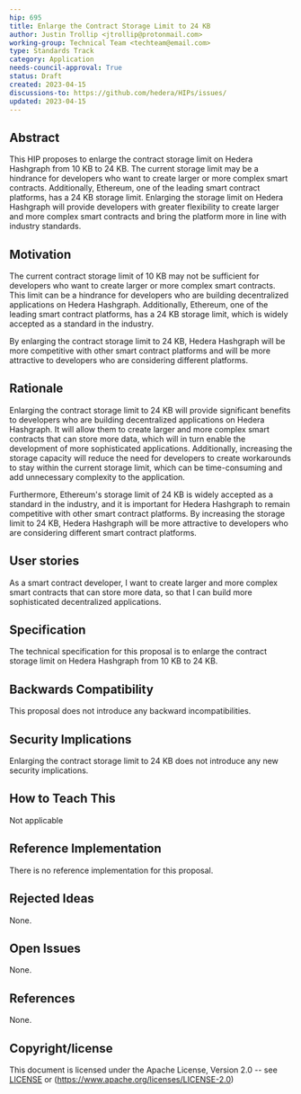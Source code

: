 ```yaml
---
hip: 695
title: Enlarge the Contract Storage Limit to 24 KB
author: Justin Trollip <jtrollip@protonmail.com>
working-group: Technical Team <techteam@email.com>
type: Standards Track
category: Application
needs-council-approval: True
status: Draft
created: 2023-04-15
discussions-to: https://github.com/hedera/HIPs/issues/
updated: 2023-04-15
---
```


## Abstract

This HIP proposes to enlarge the contract storage limit on Hedera Hashgraph from 10 KB to 24 KB. The current storage limit may be a hindrance for developers who want to create larger or more complex smart contracts. Additionally, Ethereum, one of the leading smart contract platforms, has a 24 KB storage limit. Enlarging the storage limit on Hedera Hashgraph will provide developers with greater flexibility to create larger and more complex smart contracts and bring the platform more in line with industry standards.

## Motivation

The current contract storage limit of 10 KB may not be sufficient for developers who want to create larger or more complex smart contracts. This limit can be a hindrance for developers who are building decentralized applications on Hedera Hashgraph. Additionally, Ethereum, one of the leading smart contract platforms, has a 24 KB storage limit, which is widely accepted as a standard in the industry.

By enlarging the contract storage limit to 24 KB, Hedera Hashgraph will be more competitive with other smart contract platforms and will be more attractive to developers who are considering different platforms.

## Rationale

Enlarging the contract storage limit to 24 KB will provide significant benefits to developers who are building decentralized applications on Hedera Hashgraph. It will allow them to create larger and more complex smart contracts that can store more data, which will in turn enable the development of more sophisticated applications. Additionally, increasing the storage capacity will reduce the need for developers to create workarounds to stay within the current storage limit, which can be time-consuming and add unnecessary complexity to the application.

Furthermore, Ethereum's storage limit of 24 KB is widely accepted as a standard in the industry, and it is important for Hedera Hashgraph to remain competitive with other smart contract platforms. By increasing the storage limit to 24 KB, Hedera Hashgraph will be more attractive to developers who are considering different smart contract platforms.

## User stories

As a smart contract developer, I want to create larger and more complex smart contracts that can store more data, so that I can build more sophisticated decentralized applications.

## Specification

The technical specification for this proposal is to enlarge the contract storage limit on Hedera Hashgraph from 10 KB to 24 KB.

## Backwards Compatibility

This proposal does not introduce any backward incompatibilities.

## Security Implications

Enlarging the contract storage limit to 24 KB does not introduce any new security implications.

## How to Teach This

Not applicable

## Reference Implementation

There is no reference implementation for this proposal.

## Rejected Ideas

None.

## Open Issues

None.

## References

None.

## Copyright/license

This document is licensed under the Apache License, Version 2.0 -- see [LICENSE](../LICENSE) or (https://www.apache.org/licenses/LICENSE-2.0)
